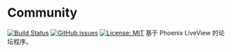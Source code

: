 # Community

[![Build Status](https://cloud.drone.io/api/badges/elixirchina/community/status.svg)](https://cloud.drone.io/elixirchina/community)
[![GitHub issues](https://img.shields.io/github/issues/elixirchina/community)](https://github.com/elixirchina/community/issues)
[![License: MIT](https://img.shields.io/badge/License-MIT-brightgreen.svg)](https://opensource.org/licenses/MIT)
基于 Phoenix LiveView 的论坛程序。
